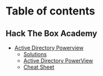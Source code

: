 # Table of contents

## Hack The Box Academy

* [Active Directory Powerview](README.md)
  * [Solutions](hack-the-box-academy/active-directory-powerview/solutions.md)
  * [Active Directory PowerView](hack-the-box-academy/active-directory-powerview/active-directory-powerview.md)
  * [Cheat Sheet](hack-the-box-academy/active-directory-powerview/cheat-sheet.md)
